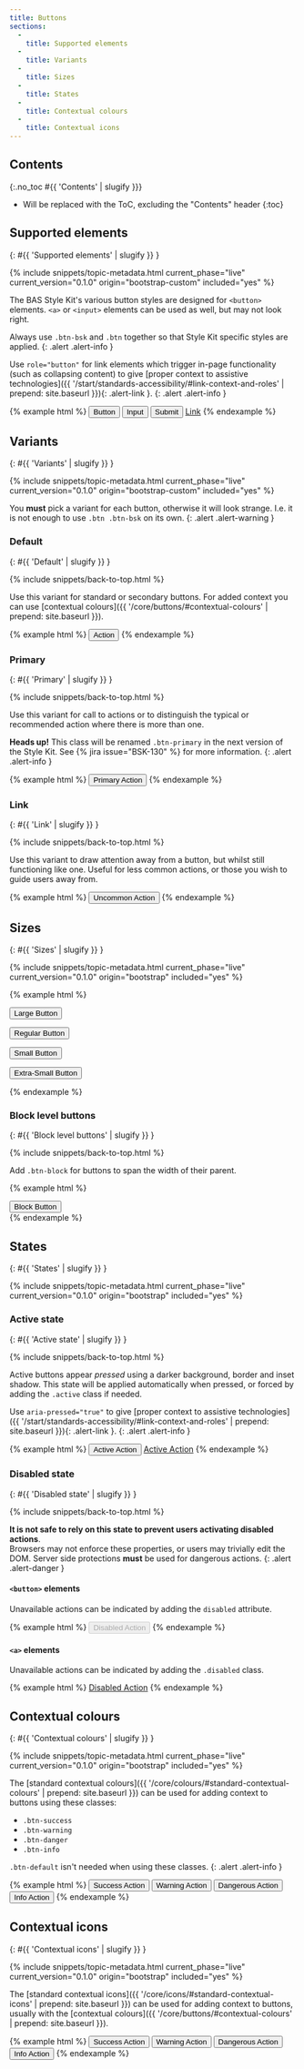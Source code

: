 ```yaml
---
title: Buttons
sections:
  -
    title: Supported elements
  -
    title: Variants
  -
    title: Sizes
  -
    title: States
  -
    title: Contextual colours
  -
    title: Contextual icons
---
```


## Contents
{:.no_toc #{{ 'Contents' | slugify }}}

* Will be replaced with the ToC, excluding the "Contents" header
{:toc}

## Supported elements
{: #{{ 'Supported elements' | slugify }} }

{% include snippets/topic-metadata.html current_phase="live" current_version="0.1.0" origin="bootstrap-custom" included="yes" %}

The BAS Style Kit's various button styles are designed for <code>&lt;button&gt;</code> elements.
<code>&lt;a&gt;</code> or <code>&lt;input&gt;</code> elements can be used as well, but may not look right.

Always use `.btn-bsk` and `.btn` together so that Style Kit specific styles are applied.
{: .alert .alert-info }

Use `role="button"` for link elements which trigger in-page functionality (such as collapsing
content) to give
[proper context to assistive technologies]({{ '/start/standards-accessibility/#link-context-and-roles' | prepend: site.baseurl }}){: .alert-link }.
{: .alert .alert-info }

{% example html %}
<button class="btn btn-bsk btn-default" type="submit">Button</button>
<input class="btn btn-bsk btn-default" type="button" value="Input">
<input class="btn btn-bsk btn-default" type="submit" value="Submit">
<a class="btn btn-bsk btn-default" href="#" role="button">Link</a>
{% endexample %}

## Variants
{: #{{ 'Variants' | slugify }} }

{% include snippets/topic-metadata.html current_phase="live" current_version="0.1.0" origin="bootstrap-custom" included="yes" %}

You **must** pick a variant for each button, otherwise it will look strange. I.e. it is not enough to use
`.btn .btn-bsk` on its own.
{: .alert .alert-warning }

### Default
{: #{{ 'Default' | slugify }} }

{% include snippets/back-to-top.html %}

Use this variant for standard or secondary buttons. For added context you can use
[contextual colours]({{ '/core/buttons/#contextual-colours' | prepend: site.baseurl }}).

{% example html %}
<button class="btn btn-bsk btn-default" type="submit">Action</button>
{% endexample %}

### Primary
{: #{{ 'Primary' | slugify }} }

{% include snippets/back-to-top.html %}

Use this variant for call to actions or to distinguish the typical or recommended action where there is more than one.

**Heads up!** This class will be renamed `.btn-primary` in the next version of the Style Kit. See 
{% jira issue="BSK-130" %} for more information.
{: .alert .alert-info }

{% example html %}
<button class="btn btn-bsk btn-bsk-primary" type="submit">Primary Action</button>
{% endexample %}

### Link
{: #{{ 'Link' | slugify }} }

{% include snippets/back-to-top.html %}

Use this variant to draw attention away from a button, but whilst still functioning like one. Useful for less common
actions, or those you wish to guide users away from.

{% example html %}
<button class="btn btn-bsk btn-link" type="submit">Uncommon Action</button>
{% endexample %}

## Sizes
{: #{{ 'Sizes' | slugify }} }

{% include snippets/topic-metadata.html current_phase="live" current_version="0.1.0" origin="bootstrap" included="yes" %}

{% example html %}
<p><button class="btn btn-bsk btn-default btn-lg" type="submit">Large Button</button></p>
<p><button class="btn btn-bsk btn-default" type="submit">Regular Button</button></p>
<p><button class="btn btn-bsk btn-default btn-sm" type="submit">Small Button</button></p>
<p><button class="btn btn-bsk btn-default btn-xs" type="submit">Extra-Small Button</button></p>
{% endexample %}

### Block level buttons
{: #{{ 'Block level buttons' | slugify }} }

{% include snippets/back-to-top.html %}

Add `.btn-block` for buttons to span the width of their parent.

{% example html %}
<div class="row">
  <div class="col-md-6 col-md-offset-3">
    <button class="btn btn-bsk btn-default btn-block" type="submit">Block Button</button>
  </div>
</div>
{% endexample %}

## States
{: #{{ 'States' | slugify }} }

{% include snippets/topic-metadata.html current_phase="live" current_version="0.1.0" origin="bootstrap" included="yes" %}

### Active state
{: #{{ 'Active state' | slugify }} }

{% include snippets/back-to-top.html %}

Active buttons appear *pressed* using a darker background, border and inset shadow. This state will be applied
automatically when pressed, or forced by adding the `.active` class if needed.

Use `aria-pressed="true"` to give
[proper context to assistive technologies]({{ '/start/standards-accessibility/#link-context-and-roles' | prepend: site.baseurl }}){: .alert-link }.
{: .alert .alert-info }

{% example html %}
<button class="btn btn-bsk btn-default active">Active Action</button>
<a class="btn btn-bsk btn-default active" href="#" role="button">Active Action</a>
{% endexample %}

### Disabled state
{: #{{ 'Disabled state' | slugify }} }

{% include snippets/back-to-top.html %}

**It is not safe to rely on this state to prevent users activating disabled actions**. <br>
Browsers may not enforce these properties, or users may trivially edit the DOM. Server side protections **must**
be used for dangerous actions.
{: .alert .alert-danger }

#### <code>&lt;button&gt;</code> elements

Unavailable actions can be indicated by adding the `disabled` attribute.

{% example html %}
<button class="btn btn-bsk btn-default" disabled>Disabled Action</button>
{% endexample %}

#### <code>&lt;a&gt;</code> elements

Unavailable actions can be indicated by adding the `.disabled` class.

{% example html %}
<a class="btn btn-bsk btn-default disabled" href="#" role="button">Disabled Action</a>
{% endexample %}

## Contextual colours
{: #{{ 'Contextual colours' | slugify }} }

{% include snippets/topic-metadata.html current_phase="live" current_version="0.1.0" origin="bootstrap" included="yes" %}

The [standard contextual colours]({{ '/core/colours/#standard-contextual-colours' | prepend: site.baseurl }}) can be
used for adding context to buttons using these classes:

* `.btn-success`
* `.btn-warning`
* `.btn-danger`
* `.btn-info`

`.btn-default` isn't needed when using these classes.
{: .alert .alert-info }

{% example html %}
<button class="btn btn-bsk btn-success">Success Action</button>
<button class="btn btn-bsk btn-warning">Warning Action</button>
<button class="btn btn-bsk btn-danger">Dangerous Action</button>
<button class="btn btn-bsk btn-info">Info Action</button>
{% endexample %}

## Contextual icons
{: #{{ 'Contextual icons' | slugify }} }

{% include snippets/topic-metadata.html current_phase="live" current_version="0.1.0" origin="bootstrap" included="yes" %}

The [standard contextual icons]({{ '/core/icons/#standard-contextual-icons' | prepend: site.baseurl }}) can be
used for adding context to buttons, usually with the
[contextual colours]({{ '/core/buttons/#contextual-colours' | prepend: site.baseurl }}).

{% example html %}
<button class="btn btn-bsk btn-success"><i class="fa fa-check" aria-hidden="true"></i> Success Action</button>
<button class="btn btn-bsk btn-warning"><i class="fa fa-exclamation-triangle" aria-hidden="true"></i> Warning Action</button>
<button class="btn btn-bsk btn-danger"><i class="fa fa-exclamation-circle" aria-hidden="true"></i> Dangerous Action</button>
<button class="btn btn-bsk btn-info"><i class="fa fa-info" aria-hidden="true"></i> Info Action</button>
{% endexample %}
